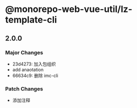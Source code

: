# @monorepo-web-vue-util/lz-template-cli

## 2.0.0

### Major Changes

- 23d4273: 加入包组织
- add anaotation
- 66634c9: 删除 imc-cli

### Patch Changes

- 添加注释
